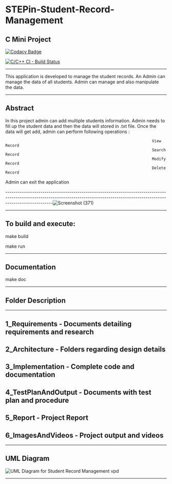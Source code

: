 # STEPin-Student-Record-Management
C Mini Project
-----------------------------------------------------------------------------------------------------------------------------------------------------------------------------------

[![Codacy Badge](https://app.codacy.com/project/badge/Grade/4d7196036e8b4bdc8404bead99cc5b9f)](https://www.codacy.com/gh/srsourabh/STEPin-Student-Record-Management/dashboard?utm_source=github.com&amp;utm_medium=referral&amp;utm_content=srsourabh/STEPin-Student-Record-Management&amp;utm_campaign=Badge_Grade)

[![C/C++ CI - Build Status](https://github.com/srsourabh/STEPin-Student-Record-Management/actions/workflows/c-cpp.yml/badge.svg)](https://github.com/srsourabh/STEPin-Student-Record-Management/actions/workflows/c-cpp.yml)

-----------------------------------------------------------------------------------------------------------------------------------------------------------------------------------

This application is developed to manage the student records. An Admin can manage the data of all students. Admin can manage and also manipulate the data.

-----------------------------------------------------------------------------------------------------------------------------------------------------------------------------------

Abstract
--------

In this project admin can add multiple students information. 
Admin needs to fill up the student data and then the data will stored in .txt file.
Once the data will get add, admin can perform following operations :


                                                                    View Record
                                                                    Search Record
                                                                    Modify Record
                                                                    Delete Record
 Admin can exit the application
 
 -----------------------------------------------------------------------------------------------------------------------------------------------------------------------------------![Screenshot (371)](https://user-images.githubusercontent.com/42851428/132398503-5fab9bac-08c7-4a9f-bdcb-aca0c4a7c655.png)
 
 ----------------------------------------------------------------------------------------------------------------------------------------------------------------------------------

To build and execute:
--
make build

make run

 ----------------------------------------------------------------------------------------------------------------------------------------------------------------------------------
Documentation
--
make doc

 ----------------------------------------------------------------------------------------------------------------------------------------------------------------------------------

Folder	Description
--
-----------------------------------------------------------------
1_Requirements	    -  Documents detailing requirements and research
-----------------------------------------------------------------
2_Architecture	    -  Folders regarding design details
-----------------------------------------------------------------
3_Implementation	  -  Complete code and documentation
-----------------------------------------------------------------
4_TestPlanAndOutput -	Documents with test plan and procedure
-----------------------------------------------------------------
5_Report	          - Project Report
-----------------------------------------------------------------
6_ImagesAndVideos	  - Project output and videos
-----------------------------------------------------------------

 ********************

UML Diagram
--

![UML Diagram for Student Record Management  vpd](https://user-images.githubusercontent.com/42851428/132399449-866144bb-f361-4988-a9be-ec9d9a58e341.png)

 ----------------------------------------------------------------------------------------------------------------------------------------------------------------------------------


